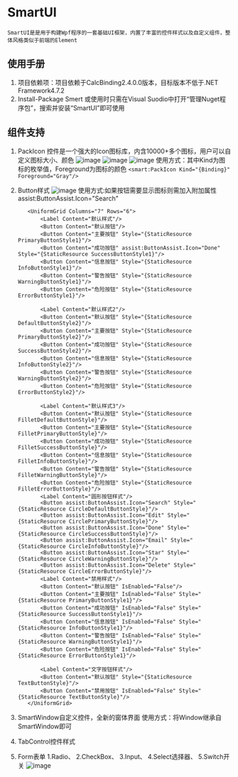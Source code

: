 # SmartUI
    SmartUI是是用于构建Wpf程序的一套基础UI框架，内置了丰富的控件样式以及自定义组件，整体风格类似于前端的Element
## 使用手册
  1. 项目依赖项：项目依赖于CalcBinding2.4.0.0版本，目标版本不低于.NET Framework4.7.2
  2. Install-Package Smert 或使用时只需在Visual Suodio中打开“管理Nuget程序包”，搜索并安装“SmartUI”即可使用
## 组件支持
  1. PackIcon 控件是一个强大的Icon图标库，内含10000+多个图标，用户可以自定义图标大小、颜色
    ![image](https://user-images.githubusercontent.com/29591512/110083256-7339d300-7dc9-11eb-9b3c-53d8e070d98a.png)
    ![image](https://user-images.githubusercontent.com/29591512/110083348-8ba9ed80-7dc9-11eb-93cd-eb68f3fdbff7.png)
    ![image](https://user-images.githubusercontent.com/29591512/110083569-d3c91000-7dc9-11eb-98bb-76a409dfd7fb.png)
    使用方式：其中Kind为图标的枚举值，Foreground为图标的颜色
    ```
     <smart:PackIcon Kind="{Binding}" Foreground="Gray"/>
    ```
  3. Button样式
    ![image](https://user-images.githubusercontent.com/29591512/110083013-1ccc9480-7dc9-11eb-8c7d-336ce639d711.png)
    使用方式:如果按钮需要显示图标则需加入附加属性assist:ButtonAssist.Icon="Search"
   
            <UniformGrid Columns="7" Rows="6">
                <Label Content="默认样式"/>
                <Button Content="默认按钮"/>
                <Button Content="主要按钮" Style="{StaticResource PrimaryButtonStyle1}"/>
                <Button Content="成功按钮" assist:ButtonAssist.Icon="Done" Style="{StaticResource SuccessButtonStyle1}"/>
                <Button Content="信息按钮" Style="{StaticResource InfoButtonStyle1}"/>
                <Button Content="警告按钮" Style="{StaticResource WarningButtonStyle1}"/>
                <Button Content="危险按钮" Style="{StaticResource ErrorButtonStyle1}"/>

                <Label Content="默认样式2"/>
                <Button Content="默认按钮" Style="{StaticResource DefaultButtonStyle2}"/>
                <Button Content="主要按钮" Style="{StaticResource PrimaryButtonStyle2}"/>
                <Button Content="成功按钮" Style="{StaticResource SuccessButtonStyle2}"/>
                <Button Content="信息按钮" Style="{StaticResource InfoButtonStyle2}"/>
                <Button Content="警告按钮" Style="{StaticResource WarningButtonStyle2}"/>
                <Button Content="危险按钮" Style="{StaticResource ErrorButtonStyle2}"/>
                
                <Label Content="默认样式3"/>
                <Button Content="默认按钮" Style="{StaticResource FilletDefaultButtonStyle}"/>
                <Button Content="主要按钮" Style="{StaticResource FilletPrimaryButtonStyle}"/>
                <Button Content="成功按钮" Style="{StaticResource FilletSuccessButtonStyle}"/>
                <Button Content="信息按钮" Style="{StaticResource FilletInfoButtonStyle}"/>
                <Button Content="警告按钮" Style="{StaticResource FilletWarningButtonStyle}"/>
                <Button Content="危险按钮" Style="{StaticResource FilletErrorButtonStyle}"/>
                <Label Content="圆形按钮样式"/>
                <Button assist:ButtonAssist.Icon="Search" Style="{StaticResource CircleDefaultButtonStyle}"/>
                <Button assist:ButtonAssist.Icon="Edit" Style="{StaticResource CirclePrimaryButtonStyle}"/>
                <Button assist:ButtonAssist.Icon="Done" Style="{StaticResource CircleSuccessButtonStyle}"/>
                <Button assist:ButtonAssist.Icon="Email" Style="{StaticResource CircleInfoButtonStyle}"/>
                <Button assist:ButtonAssist.Icon="Star" Style="{StaticResource CircleWarningButtonStyle}"/>
                <Button assist:ButtonAssist.Icon="Delete" Style="{StaticResource CircleErrorButtonStyle}"/>
                <Label Content="禁用样式"/>
                <Button Content="默认按钮" IsEnabled="False"/>
                <Button Content="主要按钮" IsEnabled="False" Style="{StaticResource PrimaryButtonStyle1}"/>
                <Button Content="成功按钮" IsEnabled="False" Style="{StaticResource SuccessButtonStyle1}"/>
                <Button Content="信息按钮" IsEnabled="False" Style="{StaticResource InfoButtonStyle1}"/>
                <Button Content="警告按钮" IsEnabled="False" Style="{StaticResource WarningButtonStyle1}"/>
                <Button Content="危险按钮" IsEnabled="False" Style="{StaticResource ErrorButtonStyle1}"/>

                <Label Content="文字按钮样式"/>
                <Button Content="默认按钮" Style="{StaticResource TextButtonStyle}"/>
                <Button Content="禁用按钮" IsEnabled="False" Style="{StaticResource TextButtonStyle}"/>
            </UniformGrid>
   
  3. SmartWindow自定义控件，全新的窗体界面
        使用方式：将Window继承自SmartWindow即可        
  5. TabControl控件样式
  6. Form表单
        1.Radio、
        2.CheckBox、
        3.Input、
        4.Select选择器、
        5.Switch开关
        ![image](https://user-images.githubusercontent.com/29591512/111290646-5468f580-8681-11eb-9d58-4ddcd697f583.png)

        
